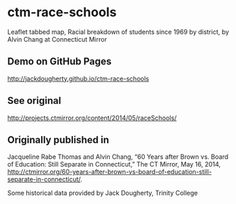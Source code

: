 # ctm-race-schools
Leaflet tabbed map, Racial breakdown of students since 1969 by district, by Alvin Chang at Connecticut Mirror

## Demo on GitHub Pages
http://jackdougherty.github.io/ctm-race-schools

## See original
http://projects.ctmirror.org/content/2014/05/raceSchools/

## Originally published in

Jacqueline Rabe Thomas and Alvin Chang, “60 Years after Brown vs. Board of Education: Still Separate in Connecticut,” The CT Mirror, May 16, 2014, http://ctmirror.org/60-years-after-brown-vs-board-of-education-still-separate-in-connecticut/.

Some historical data provided by Jack Dougherty, Trinity College


